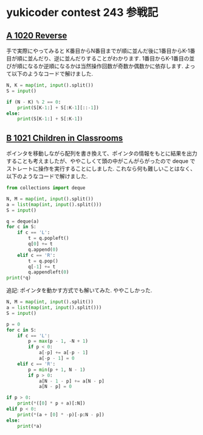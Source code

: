 # yukicoder contest 243 参戦記

## [A 1020 Reverse](https://yukicoder.me/problems/no/1020)

手で実際にやってみると K番目からN番目までが順に並んだ後に1番目からK-1番目が順に並んだり、逆に並んだりすることがわかります. 1番目からK-1番目の並びが順になるか逆順になるかは当然操作回数が奇数か偶数かに依存します. よって以下のようなコードで解けました.


```python
N, K = map(int, input().split())
S = input()

if (N - K) % 2 == 0:
    print(S[K-1:] + S[:K-1][::-1])
else:
    print(S[K-1:] + S[:K-1])
```

## [B 1021 Children in Classrooms](https://yukicoder.me/problems/no/1021)

ポインタを移動しながら配列を書き換えて、ポインタの情報をもとに結果を出力することも考えましたが、ややこしくて頭の中がこんがらがったので deque でストレートに操作を実行することにしました. これなら何も難しいことはなく、以下のようなコードで解けました.

```python
from collections import deque

N, M = map(int, input().split())
a = list(map(int, input().split()))
S = input()

q = deque(a)
for c in S:
    if c == 'L':
        t = q.popleft()
        q[0] += t
        q.append(0)
    elif c == 'R':
        t = q.pop()
        q[-1] += t
        q.appendleft(0)
print(*q)
```

追記: ポインタを動かす方式でも解いてみた. ややこしかった.

```python
N, M = map(int, input().split())
a = list(map(int, input().split()))
S = input()

p = 0
for c in S:
    if c == 'L':
        p = max(p - 1, -N + 1)
        if p < 0:
            a[-p] += a[-p - 1]
            a[-p - 1] = 0
    elif c == 'R':
        p = min(p + 1, N - 1)
        if p > 0:
            a[N - 1 - p] += a[N - p]
            a[N - p] = 0

if p > 0:
    print(*([0] * p + a)[:N])
elif p < 0:
    print(*(a + [0] * -p)[-p:N - p])
else:
    print(*a)
```
